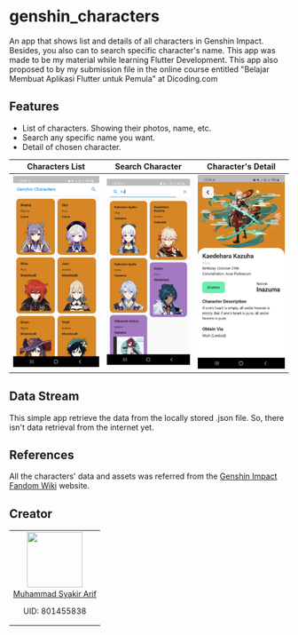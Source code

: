 # genshin_characters

An app that shows list and details of all characters in Genshin Impact.
Besides, you also can to search specific character's name.
This app was made to be my material while learning Flutter Development. 
This app also proposed to by my submission file in the online course entitled "Belajar Membuat Aplikasi Flutter untuk Pemula" at Dicoding.com

## Features
- List of characters. Showing their photos, name, etc.
- Search any specific name you want.
- Detail of chosen character.

| Characters List                                    | Search Character                                     | Character's Detail                                   |
|----------------------------------------------------|------------------------------------------------------|------------------------------------------------------|
| <img src="screenshots/1_img_list.jpg" width="250"> | <img src="screenshots/2_img_search.jpg" width="250"> | <img src="screenshots/3_img_detail.jpg" width="250"> |

## Data Stream
This simple app retrieve the data from the locally stored .json file. So, there isn't data retrieval from the internet yet.

## References
All the characters' data and assets was referred from the [Genshin Impact Fandom Wiki](https://genshin-impact.fandom.com/wiki/) website.

## Creator
<table>
  <tbody>
    <tr>
      <td align="center" valign="top">
        <img width="100" height="100" src="https://github.com/syakirarif.png?s=150">
        <br>
        <a href="https://github.com/syakirarif">Muhammad Syakir Arif</a>
        <p>UID: 801455838</p>
      </td>
    </tr>
  </tbody>
</table>
